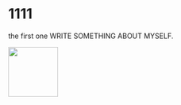 # 1111
the first one
WRITE SOMETHING ABOUT MYSELF. 

<html>
<body>
<img src="https://i.ytimg.com/vi/J0wLbj_6LM8/maxresdefault.jpg" wid="100px" height="100px">
</body>
</html>

